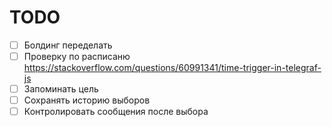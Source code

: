 # TODO

- [ ] Болдинг переделать
- [ ] Проверку по расписаню https://stackoverflow.com/questions/60991341/time-trigger-in-telegraf-js
- [ ] Запоминать цель
- [ ] Сохранять историю выборов
- [ ] Контролировать сообщения после выбора
